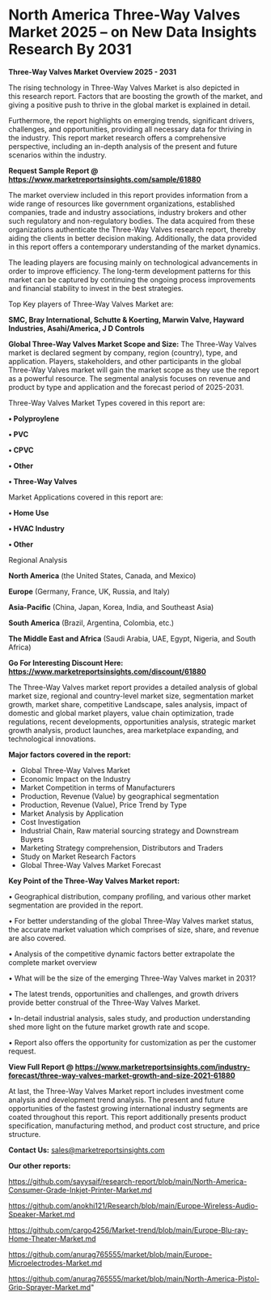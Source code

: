 # North America Three-Way Valves Market 2025 – on New Data Insights Research By 2031

<Strong> Three-Way Valves Market Overview 2025 - 2031</strong>

The rising technology in Three-Way Valves Market is also depicted in this research report. Factors that are boosting the growth of the market, and giving a positive push to thrive in the global market is explained in detail.

Furthermore, the report highlights on emerging trends, significant drivers, challenges, and opportunities, providing all necessary data for thriving in the industry. This report market research offers a comprehensive perspective, including an in-depth analysis of the present and future scenarios within the industry.

<strong>Request Sample Report @ <a href=https://www.marketreportsinsights.com/sample/61880>https://www.marketreportsinsights.com/sample/61880</a></strong>

The market overview included in this report provides information from a wide range of resources like government organizations, established companies, trade and industry associations, industry brokers and other such regulatory and non-regulatory bodies. The data acquired from these organizations authenticate the Three-Way Valves research report, thereby aiding the clients in better decision making. Additionally, the data provided in this report offers a contemporary understanding of the market dynamics.

The leading players are focusing mainly on technological advancements in order to improve efficiency. The long-term development patterns for this market can be captured by continuing the ongoing process improvements and financial stability to invest in the best strategies.

Top Key players of Three-Way Valves Market are:

<strong>SMC, Bray International, Schutte & Koerting, Marwin Valve, Hayward Industries, Asahi/America, J D Controls</strong>

<strong><b>Global Three-Way Valves Market Scope and Size:</b></strong>
The Three-Way Valves market is declared segment by company, region (country), type, and application. Players, stakeholders, and other participants in the global Three-Way Valves market will gain the market scope as they use the report as a powerful resource. The segmental analysis focuses on revenue and product by type and application and the forecast period of 2025-2031.

Three-Way Valves Market Types covered in this report are:

<strong>• Polyproylene

• PVC

• CPVC

• Other

• Three-Way Valves</strong>

Market Applications covered in this report are:

<strong>• Home Use

• HVAC Industry

• Other</strong> 

Regional Analysis

<strong>North America</strong> (the United States, Canada, and Mexico)

<strong>Europe</strong> (Germany, France, UK, Russia, and Italy)

<strong>Asia-Pacific</strong> (China, Japan, Korea, India, and Southeast Asia)

<strong>South America</strong> (Brazil, Argentina, Colombia, etc.)

<strong>The Middle East and Africa</strong> (Saudi Arabia, UAE, Egypt, Nigeria, and South Africa)

<strong>Go For Interesting Discount Here: <a href=https://www.marketreportsinsights.com/discount/61880>https://www.marketreportsinsights.com/discount/61880</a></strong>

The Three-Way Valves market report provides a detailed analysis of global market size, regional and country-level market size, segmentation market growth, market share, competitive Landscape, sales analysis, impact of domestic and global market players, value chain optimization, trade regulations, recent developments, opportunities analysis, strategic market growth analysis, product launches, area marketplace expanding, and technological innovations.

<strong><b>Major factors covered in the report:</b></strong>
<ul>
  <li>Global Three-Way Valves Market </li>
  <li>Economic Impact on the Industry</li>
  <li>Market Competition in terms of Manufacturers</li>
  <li>Production, Revenue (Value) by geographical segmentation</li>
  <li>Production, Revenue (Value), Price Trend by Type</li>
  <li>Market Analysis by Application</li>
  <li>Cost Investigation</li>
  <li>Industrial Chain, Raw material sourcing strategy and Downstream Buyers</li>
  <li>Marketing Strategy comprehension, Distributors and Traders</li>
  <li>Study on Market Research Factors</li>
  <li>Global Three-Way Valves Market Forecast</li>
</ul>

<strong><b>Key Point of the Three-Way Valves Market report:</b></strong>

• Geographical distribution, company profiling, and various other market segmentation are provided in the report.

• For better understanding of the global Three-Way Valves market status, the accurate market valuation which comprises of size, share, and revenue are also covered.

• Analysis of the competitive dynamic factors better extrapolate the complete market overview

• What will be the size of the emerging Three-Way Valves market in 2031?

• The latest trends, opportunities and challenges, and growth drivers provide better construal of the Three-Way Valves Market.

• In-detail industrial analysis, sales study, and production understanding shed more light on the future market growth rate and scope.

• Report also offers the opportunity for customization as per the customer request.

<strong><b>View Full Report @ <a href=https://www.marketreportsinsights.com/industry-forecast/three-way-valves-market-growth-and-size-2021-61880>https://www.marketreportsinsights.com/industry-forecast/three-way-valves-market-growth-and-size-2021-61880</a></b></strong>


At last, the Three-Way Valves Market report includes investment come analysis and development trend analysis. The present and future opportunities of the fastest growing international industry segments are coated throughout this report. This report additionally presents product specification, manufacturing method, and product cost structure, and price structure.

<strong>Contact Us:</strong>
sales@marketreportsinsights.com

<strong>Our other reports:</strong>

<a href=https://github.com/sayysaif/research-report/blob/main/North-America-Consumer-Grade-Inkjet-Printer-Market.md>https://github.com/sayysaif/research-report/blob/main/North-America-Consumer-Grade-Inkjet-Printer-Market.md</a>

<a href=https://github.com/anokhi121/Research/blob/main/Europe-Wireless-Audio-Speaker-Market.md>https://github.com/anokhi121/Research/blob/main/Europe-Wireless-Audio-Speaker-Market.md</a>

<a href=https://github.com/cargo4256/Market-trend/blob/main/Europe-Blu-ray-Home-Theater-Market.md>https://github.com/cargo4256/Market-trend/blob/main/Europe-Blu-ray-Home-Theater-Market.md</a>

<a href=https://github.com/anurag765555/market/blob/main/Europe-Microelectrodes-Market.md>https://github.com/anurag765555/market/blob/main/Europe-Microelectrodes-Market.md</a>

<a href=https://github.com/anurag765555/market/blob/main/North-America-Pistol-Grip-Sprayer-Market.md>https://github.com/anurag765555/market/blob/main/North-America-Pistol-Grip-Sprayer-Market.md</a>"
